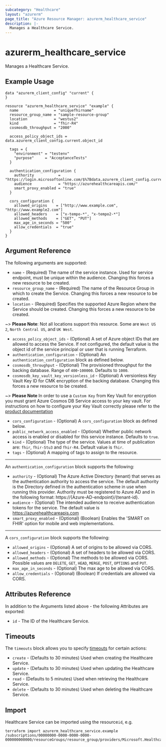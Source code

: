 ```yaml
---
subcategory: "Healthcare"
layout: "azurerm"
page_title: "Azure Resource Manager: azurerm_healthcare_service"
description: |-
  Manages a Healthcare Service.
---
```


# azurerm_healthcare_service

Manages a Healthcare Service.

## Example Usage

```hcl
data "azurerm_client_config" "current" {
}

resource "azurerm_healthcare_service" "example" {
  name                = "uniquefhirname"
  resource_group_name = "sample-resource-group"
  location            = "westus2"
  kind                = "fhir-R4"
  cosmosdb_throughput = "2000"

  access_policy_object_ids = data.azurerm_client_config.current.object_id

  tags = {
    "environment" = "testenv"
    "purpose"     = "AcceptanceTests"
  }

  authentication_configuration {
    authority           = "https://login.microsoftonline.com/$%7Bdata.azurerm_client_config.current.tenant_id%7D"
    audience            = "https://azurehealthcareapis.com/"
    smart_proxy_enabled = "true"
  }

  cors_configuration {
    allowed_origins    = ["http://www.example.com", "http://www.example2.com"]
    allowed_headers    = ["x-tempo-*", "x-tempo2-*"]
    allowed_methods    = ["GET", "PUT"]
    max_age_in_seconds = "500"
    allow_credentials  = "true"
  }
}
```

## Argument Reference

The following arguments are supported:

* `name` - (Required) The name of the service instance. Used for service endpoint, must be unique within the audience. Changing this forces a new resource to be created.
* `resource_group_name` - (Required) The name of the Resource Group in which to create the Service. Changing this forces a new resource to be created.
* `location` - (Required) Specifies the supported Azure Region where the Service should be created. Changing this forces a new resource to be created.

~> **Please Note**: Not all locations support this resource. Some are `West US 2`, `North Central US`, and `UK West`.

* `access_policy_object_ids` - (Optional) A set of Azure object IDs that are allowed to access the Service. If not configured, the default value is the object id of the service principal or user that is running Terraform.
* `authentication_configuration` - (Optional) An `authentication_configuration` block as defined below.
* `cosmosdb_throughput` - (Optional) The provisioned throughput for the backing database. Range of `400`-`100000`. Defaults to `1000`.
* `cosmosdb_key_vault_key_versionless_id` - (Optional) A versionless Key Vault Key ID for CMK encryption of the backing database. Changing this forces a new resource to be created.

~> **Please Note** In order to use a `Custom Key` from Key Vault for encryption you must grant Azure Cosmos DB Service access to your key vault. For instructions on how to configure your Key Vault correctly please refer to the [product documentation](https://docs.microsoft.com/azure/cosmos-db/how-to-setup-cmk#add-an-access-policy-to-your-azure-key-vault-instance)

* `cors_configuration` - (Optional) A `cors_configuration` block as defined below.
* `public_network_access_enabled` - (Optional) Whether public network access is enabled or disabled for this service instance. Defaults to `true`.
* `kind` - (Optional) The type of the service. Values at time of publication are: `fhir`, `fhir-Stu3` and `fhir-R4`. Default value is `fhir`.
* `tags` - (Optional) A mapping of tags to assign to the resource.

---
An `authentication_configuration` block supports the following:

* `authority` - (Optional) The Azure Active Directory (tenant) that serves as the authentication authority to access the service. The default authority is the Directory defined in the authentication scheme in use when running this provider.
Authority must be registered to Azure AD and in the following format: https://{Azure-AD-endpoint}/{tenant-id}.
* `audience` - (Optional) The intended audience to receive authentication tokens for the service. The default value is https://azurehealthcareapis.com
* `smart_proxy_enabled` - (Optional) (Boolean) Enables the 'SMART on FHIR' option for mobile and web implementations.

---
A `cors_configuration` block supports the following:

* `allowed_origins` - (Optional) A set of origins to be allowed via CORS.
* `allowed_headers` - (Optional) A set of headers to be allowed via CORS.
* `allowed_methods` - (Optional) The methods to be allowed via CORS. Possible values are `DELETE`, `GET`, `HEAD`, `MERGE`, `POST`, `OPTIONS` and `PUT`.
* `max_age_in_seconds` - (Optional) The max age to be allowed via CORS.
* `allow_credentials` - (Optional) (Boolean) If credentials are allowed via CORS.

## Attributes Reference

In addition to the Arguments listed above - the following Attributes are exported:

* `id` - The ID of the Healthcare Service.

## Timeouts

The `timeouts` block allows you to specify [timeouts](https://www.terraform.io/language/resources/syntax#operation-timeouts) for certain actions:

* `create` - (Defaults to 30 minutes) Used when creating the Healthcare Service.
* `update` - (Defaults to 30 minutes) Used when updating the Healthcare Service.
* `read` - (Defaults to 5 minutes) Used when retrieving the Healthcare Service.
* `delete` - (Defaults to 30 minutes) Used when deleting the Healthcare Service.

## Import

Healthcare Service can be imported using the resource`id`, e.g.

```shell
terraform import azurerm_healthcare_service.example /subscriptions/00000000-0000-0000-0000-000000000000/resourceGroups/resource_group/providers/Microsoft.HealthcareApis/services/service_name
```
